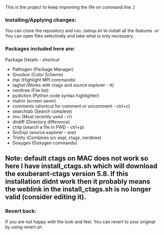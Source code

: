 This is the project to keep improving the life on command line :)

### Installing/Applying changes:

You can clone the repository and run ./setup.sh  to install all the features. 
or
You can open files selectively and take what is only necessary. 
### Packages included here are: 

 Package   Details - shortcut

 - Pathogen  (Package Manager)
 - Gruvbox   (Color Scheme)
 - mpi       (Highlight MPI commands)
 - taglist   (Works with ctags and source explorer - tt)
 - nerdtree  (File list)
 - pydiction (Python code syntax highlighter)
 - matrix    (screen saver)
 - comments  (shortcut for comment or uncomment - ctrl+c)
 - searchtab (Search complete)
 - mru       (Most recently used - rr)
 - dirdiff   (Directory difference)
 - ctrlp     (search a file in PWD - ctrl+p) 
 - SrcExpl   (source explorer - ww)
 - Trinity   (Combines src expl, ctags, nerdtree)
 - Doxygen   (Doxygen commands)

## Note: default ctags on MAC does not work so here I have install_ctags.sh which will download the exuberant-ctags version 5.8. If this installation didnt work then it probably means the weblink in the install_ctags.sh is no longer valid (consider editing it).

### Revert back:

If you are not happy with the look and feel. You can revert to your original by 
using revert.sh
